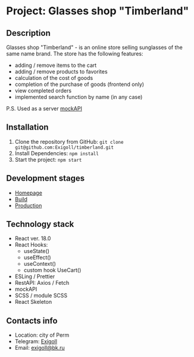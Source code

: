 # Project: Glasses shop "Timberland"

## Description
Glasses shop "Timberland" - is an online store selling sunglasses of the same name brand.
The store has the following features:
* adding / remove items to the cart
* adding / remove products to favorites
* calculation of the cost of goods
* completion of the purchase of goods (frontend only)
* view completed orders
* implemented search function by name (in any case)

P.S. Used as a server [mockAPI](https://mockapi.io)

## Installation

1. Clone the repository from GitHub: ``git clone git@github.com:Exigoll/timberland.git``
2. Install Dependencies:  ``npm install``
3. Start the project:  ``npm start``

## Development stages
* [Homepage](https://exigoll.github.io/timberland/)
* [Build](https://github.com/Exigoll/timberland)
* [Production](https://github.com/Exigoll/timberland/tree/gh-pages)

## Technology stack
* React ver. 18.0
* React Hooks:
  * useState()
  * useEffect()
  * useContext()
  * custom hook UseCart()
* ESLing / Prettier
* RestAPI: Axios / Fetch
* mockAPI
* SCSS / module SCSS
* React Skeleton

## Contacts info
* Location: city of Perm
* Telegram: [Exigoll](https://t.me/exigoll)
* Email: exigoll@bk.ru
